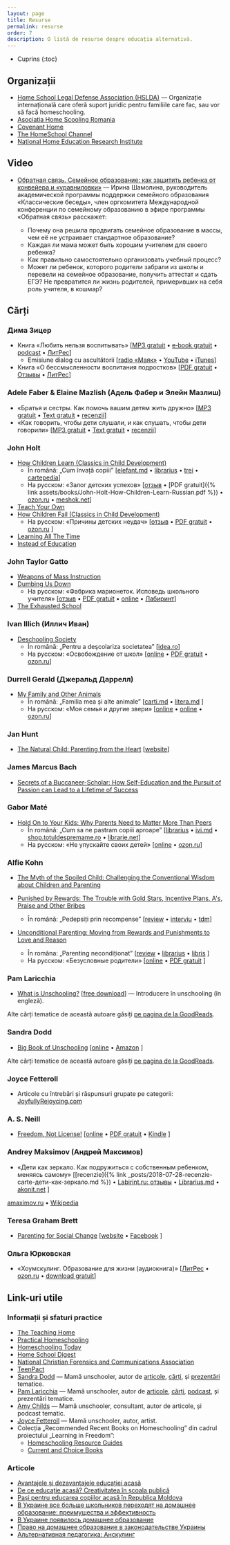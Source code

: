 ```yaml
---
layout: page
title: Resurse
permalink: resurse
order: 7
description: O listă de resurse despre educația alternativă.
---
```


* Cuprins
{:toc}

## Organizații

* [Home School Legal Defense Association (HSLDA)](http://www.hslda.org/)
— Organizație internațională care oferă suport juridic pentru familiile care
fac, sau vor să facă homeschooling.
* [Asociatia Home Scooling Romania](http://www.homeschooling.ro/)
* [Covenant Home](http://www.covenanthome.com/)
* [The HomeSchool Channel](http://homeschool.crosswalk.com/)
* [National Home Education Research Institute](http://www.nheri.org/)


## Video

* [Обратная связь. Семейное образование: как защитить ребенка от конвейера
и «уравниловки»](https://video.mirtesen.ru/videos/personal/541944) — Ирина Шамолина,
руководитель академической программы поддержки семейного образования
«Классические беседы», член оргкомитета Международной конференции по семейному
образованию в эфире программы «Обратная связь» расскажет:

  * Почему она решила продвигать семейное образование в массы, чем её не
  устраивает стандартное образование?
  * Каждая ли мама может быть хорошим учителем для своего ребенка?
  * Как правильно самостоятельно организовать учебный процесс?
  * Может ли ребенок, которого родители забрали из школы и перевели на семейное
  образование, получить аттестат и  сдать ЕГЭ?  Не превратится ли жизнь
  родителей, примеривших на себя роль учителя, в кошмар?


## Cărți

### Дима Зицер

* Книга «Любить нельзя воспитывать» \[[MP3 gratuit][1] • [e‑book gratuit][1] • [podcast][0] • [ЛитРес][2]]
  * Emisiune dialog cu ascultătorii \[[radio «Маяк»][4] • [YouTube][5] • [iTunes][6]]
* Книга «О бессмысленности воспитания подростков» \[[PDF gratuit][dz1] • [Отзывы][dz3] • [ЛитРес][dz2]]

[0]: https://radiomayak.ru/podcasts/podcast/id/2981/
[1]: https://drive.google.com/open?id=1xblB4NK7AH1oROhCWtqKGjOewyYrOArq
[2]: https://www.litres.ru/dmitriy-zicer/lubit-nelzya-vospityvat-36310012
[4]: https://radiomayak.ru/podcasts/podcast/id/2981/#podcast-theme
[5]: https://www.youtube.com/user/mayaktv/search?query=Любить+нельзя+воспитывать
[6]: https://podcasts.apple.com/ru/podcast/любить-нельзя-воспитывать/id1355803662
[dz1]: https://drive.google.com/open?id=1r996dH48CGZ6XrEcHeTD4kReTRnd4j66
[dz2]: https://www.litres.ru/dmitriy-zicer/o-bessmyslennosti-vospitaniya-podrostkov-37664775/
[dz3]: https://www.litres.ru/dmitriy-zicer/o-bessmyslennosti-vospitaniya-podrostkov-37664775/otzivi/

### Adele Faber & Elaine Mazlish (Адель Фабер и Элейн Мазлиш)

* «Братья и сестры. Как помочь вашим детям жить дружно»
  \[[MP3 gratuit][bs1] • [Text gratuit][bs4] • [recenzii][bs2]]
* «Как говорить, чтобы дети слушали, и как слушать, чтобы дети говорили»
  \[[MP3 gratuit][kg1] • [Text gratuit][kg2] • [recenzii][kg3]]

[bs1]: https://drive.google.com/drive/folders/1mz_jzAeVAVm5XOB6NBXbcEipGpVHNC7G
[bs2]: https://www.litres.ru/adel-faber/bratya-i-sestry-kak-pomoch-vashim-detyam-zhit-druzhno/otzivi/
[bs3]: https://www.litres.ru/adel-faber/bratya-i-sestry-kak-pomoch-vashim-detyam-zhit-druzhno/
[bs4]: http://loveread.ec/read_book.php?id=49168&p=1

[kg1]: https://drive.google.com/drive/folders/1RFLv5T56bT-nVVLh73SWkaof2XlBwt-j
[kg2]: http://loveread.ec/read_book.php?id=49167&p=1
[kg3]: https://www.litres.ru/adel-faber/kak-govorit-chtoby-deti-slushali-i-kak-slushat-chtoby-40497190/otzivi/

### John Holt

* [How Children Learn (Classics in Child Development)](https://www.goodreads.com/book/show/573003)
  * În română: „Cum învață copiii”
    \[[elefant.md](http://www.elefant.md/carti/carti-de-specialitate/stiinte-umaniste/psihologie/cum-invata-copiii-71127.html)
    • [librarius](http://librarius.md/ro/book/cum-invata-copiii--461353)
    • [trei](http://www.edituratrei.ro/carte/john-holt-cum-invata-copiii/2852/)
    • [cartepedia](http://www.edituratrei.ro/carte/john-holt-cum-invata-copiii/2852/)]
  * На русском: «Залог детских успехов»
    \[[отзыв](http://ps.1september.ru/article.php?ID=200205002)
    • [PDF gratuit]({% link assets/books/John-Holt-How-Children-Learn-Russian.pdf %})
    • [ozon.ru](https://www.ozon.ru/context/detail/id/2314792/)
    • [meshok.net](https://meshok.net/item/7570465)]
* [Teach Your Own](https://www.goodreads.com/book/show/573002)
* [How Children Fail (Classics in Child Development)](https://www.amazon.com/gp/product/0201484021)
  * На русском: «Причины детских неудач»
    \[[отзыв](https://www.livelib.ru/book/1000466175)
    • [PDF gratuit](http://dpir.mskh.am/sites/default/files/John-Holt-How-Children-Fail-Russian.pdf)
    • [ozon.ru](https://www.ozon.ru/context/detail/id/4778666/)
    ]
* [Learning All The Time](https://www.goodreads.com/book/show/573005)
* [Instead of Education](https://www.goodreads.com/book/show/573008)

### John Taylor Gatto

* [Weapons of Mass Instruction](https://www.goodreads.com/book/show/3429724)
* [Dumbing Us Down](https://www.goodreads.com/book/show/225850)
  * На русском: «Фабрика марионеток. Исповедь школьного учителя»
    \[[отзыв](http://www.koob.ru/gatto/dumbing_us_down)
    • [PDF gratuit](https://little.com.ua/media/files/1396022327-fabrika-marionetok.pdf)
    • [online](https://www.litmir.me/br/?b=101825)
    • [Лабиринт](https://www.labirint.ru/books/112619/)]
* [The Exhausted School](https://www.goodreads.com/book/show/1004170)

### Ivan Illich (Иллич Иван)

* [Deschooling Society](https://www.goodreads.com/book/show/223403)
  * În română: „Pentru a deşcolariza societatea”
    \[[idea.ro](http://www.idea.ro/editura/ro/pentru-a-decolariza-societatea-d171.html)]
  * На русском: «Освобождение от школ»
    \[[online](https://eusi.ru/lib/illic_osvobogdenie/index.php)
    • [PDF gratuit](https://bojidarivkov.files.wordpress.com/2012/11/illich_ivan-osvobojdenie_ot_schkol.pdf)
    • [ozon.ru](https://www.ozon.ru/context/detail/id/3478742/)]

### Durrell Gerald (Джеральд Даррелл)

* [My Family and Other Animals](https://www.goodreads.com/book/show/48132)
  * În română: „Familia mea și alte animale”
    \[[carti.md](https://www.carti.md/carti/familia-mea-si-alte-animale.html)
    • [litera.md](https://litera.md/familia-mea-si-alte-animale-384150)
    ]
  * На русском: «Моя семья и другие звери»
    \[[online](http://loveread.ec/read_book.php?id=17007&p=1)
    • [online](https://www.e-reading.club/book.php?book=18364)
    • [ozon.ru](https://www.ozon.ru/context/detail/id/4868922/)]

### Jan Hunt

* [The Natural Child: Parenting from the Heart](https://www.goodreads.com/book/show/705046)
  \[[website](http://www.naturalchild.org/)]

### James Marcus Bach

* [Secrets of a Buccaneer-Scholar: How Self-Education and the Pursuit of Passion
can Lead to a Lifetime of Success](https://www.goodreads.com/book/show/6285746)

### Gabor Maté

* [Hold On to Your Kids: Why Parents Need to Matter More Than
Peers](https://www.goodreads.com/book/show/106744)
  * În română: „Cum sa ne pastram copiii aproape”
    \[[librarius](http://librarius.md/ro/book/cum-sa-ne-pastram-copiii-aproape-529768)
    • [ivi.md](https://ivi.md/carti/cum-sa-ne-pastram-copiii-aproape-de-ce-parintii-trebuie-sa-fie-mai-importanti-decat-prietenii)
    • [shop.totuldespremame.ro](http://shop.totuldespremame.ro/produs/cum-sa-ne-pastram-copiii-aproape/)
    • [librarie.net](http://www.librarie.net/p/289760/)]
  * На русском: «Не упускайте своих детей»
    \[[online](http://readli.net/ne-upuskayte-svoih-detey/)
    • [ozon.ru](https://www.ozon.ru/context/detail/id/16446160/)]

### Alfie Kohn

* [The Myth of the Spoiled Child: Challenging the Conventional Wisdom about
Children and Parenting](https://www.goodreads.com/book/show/25489083)
* [Punished by Rewards: The Trouble with Gold Stars, Incentive Plans, A's,
Praise and Other Bribes](https://www.goodreads.com/book/show/541132)
  * În română: „Pedepsiți prin recompense”
    \[[review](http://www.totuldespremame.ro/copilul-tau/psihologie-si-comportament/pedepsit-de-recompense)
    • [interviu](http://adevarul.ro/life-style/parinti/1_571d1fa85ab6550cb84f8e46)
    • [tdm](http://shop.totuldespremame.ro/produs/pedepsiti-prin-recompense/)]


* [Unconditional Parenting: Moving from Rewards and Punishments to Love and Reason](https://www.goodreads.com/book/show/111209)
  * În româna: „Parenting necondiționat”
    \[[review](http://unica.md/mama-si-copilul/dezvoltarea-copilului/un-psiholog-desfiinteaza-mitul-temei-pentru-acasa-de-ce-temele-fac-mai-mult-rau-decat-bine/)
    • [librarius](http://librarius.md/ro/book/parenting-neconditionat-538964)
    • [libris](https://libris.md/carti/parenting-neconditionat-47106)
    ]
  * На русском: «Безусловные родители»
    \[[online](https://yadi.sk/d/TqBPzTPLGgcPD)
    • [PDF gratuit](http://metodich.ru/8192/index.html)
    ]

### Pam Laricchia

* [What is Unschooling?](https://www.goodreads.com/book/show/33295664-what-is-unschooling)
\[[free download](http://livingjoyfully.ca/what-is-unschooling/)] — Introducere
în unschooling (în engleză).

Alte cărți tematice de această autoare găsiți [pe pagina de la
GoodReads](https://www.goodreads.com/author/show/5807562.Pam_Laricchia).

### Sandra Dodd

* [Big Book of Unschooling](https://www.goodreads.com/book/show/7202546)
  \[[online](http://sandradodd.com/)
  • [Amazon](https://www.amazon.com/dp/0557181550/)
  ]

Alte cărți tematice de această autoare găsiți [pe pagina de la
GoodReads](https://www.goodreads.com/author/show/869719.Sandra_Dodd).

### Joyce Fetteroll

* Articole cu întrebări și răspunsuri grupate pe categorii: [JoyfullyRejoycing.com](https://www.joyfullyrejoycing.com)

### A. S. Neill

* [Freedom, Not License!](https://www.goodreads.com/book/show/2048282)
  \[[online](https://archive.org/details/FreedomNotLicence-A.S.Neill)
  • [PDF gratuit](https://ia800205.us.archive.org/15/items/FreedomNotLicence-A.S.Neill/freedom-neill.pdf)
  • [Kindle](https://archive.org/download/FreedomNotLicence-A.S.Neill/freedom-neill.mobi)
  ]

### Andrey Maksimov (Андрей Максимов)

* «Дети как зеркало. Как подружиться с собственным ребенком, меняясь самому»
  \[[recenzie]({% link _posts/2018-07-28-recenzie-carte-дети-как-зеркало.md %})
  • [Labirint.ru: отзывы](https://www.labirint.ru/reviews/goods/544607/)
  • [Librarius.md](http://librarius.md/ru/book/deti-kak-zerkalo-kak-podruzhitisya-s-sobstvennym-rebenkom-menyayasi-samomu-468424)
  • [akonit.net](http://akonit.net/322943-deti-kak-zerkalo.-kak-podruzhitsya-s-sobstvennim-rebenkom%2C-menyayas-samomu)
  ]

[amaximov.ru](http://amaximov.ru/)
• [Wikipedia](https://ru.wikipedia.org/wiki/Максимов,_Андрей_Маркович)

### Teresa Graham Brett

* [Parenting for Social Change](https://www.goodreads.com/book/show/10504971)
  \[[website](https://www.parentingforsocialchange.com)
  • [Facebook](https://www.facebook.com/parenting.for.social.change.book/)
  ]

### Ольга Юрковская

* «Хоумскулинг. Образование для жизни (аудиокнига)»
  \[[ЛитРес](https://www.litres.ru/olga-urkovskaya/houmskuling-obrazovanie-dlya-zhizni-28740774/)
  • [ozon.ru](https://www.ozon.ru/context/detail/id/143822253/)
  • [download gratuit](https://www.facebook.com/HomeschoolingMoldova/posts/535002020309353)]

## Link-uri utile

### Informații și sfaturi practice

* [The Teaching Home](http://www.teachinghome.com/)
* [Practical Homeschooling](http://www.home-school.com/)
* [Homeschooling Today](http://www.homeschooltoday.com/)
* [Home School Digest](http://www.homeschooldigest.com/)
* [National Christian Forensics and Communications Association](http://www.ncfca.org/)
* [TeenPact](http://www.teenpact.com/)
* [Sandra Dodd](http://sandradodd.com/) — Mamă unschooler, autor de
[articole](http://sandradodd.com/unschooling), [cărți](http://sandradodd.com/bigbook/), și
[prezentări](http://sandradodd.com/listen/) tematice.
* [Pam Laricchia](http://livingjoyfully.ca/) — Mamă unschooler, autor de
[articole](http://livingjoyfully.ca/blog/),
[cărți](https://www.goodreads.com/author/show/5807562.Pam_Laricchia),
[podcast](http://livingjoyfully.ca/podcast-2/), și prezentări tematice.
* [Amy Childs](http://amychilds.com) — Mamă unschooler, consultant, autor de
articole, și podcast tematic.
* [Joyce Fetteroll](https://www.joyfullyrejoycing.com) — Mamă unschooler, autor,
artist.
* Colecția „Recommended Recent Books on Homeschooling” din cadrul proiectului
„Learning in Freedom”:
  * [Homeschooling Resource Guides](http://learninfreedom.org/hsguides.html)
  * [Current and Choice Books](http://learninfreedom.org/recommended_books.html)

### Articole

* [Avantajele și dezavantajele educației acasă](https://moldovacrestina.md/avantajele-si-dezavantajele-educatiei-acasa/)
* [De ce educație acasă? Creativitatea în școala publică](https://moldovacrestina.md/de-ce-educatie-acasa-creativitatea-in-scoala-publica/)
* [Pași pentru educarea copiilor acasă în Republica Moldova](https://moldovacrestina.md/pasi-pentru-educarea-copiilor-acasa-in-republica-moldova/)
* [В Украине все больше школьников переходят на домашнее образование: преимущества и эффективность](https://ru.tsn.ua/ukrayina/v-ukraine-vse-bolshe-shkolnikov-perehodyat-na-domashnee-obrazovanie-preimuschestva-i-effektivnost-809543.html)
* [В Украине появилось домашнее образование](https://styler.rbc.ua/rus/zhizn/ukraine-poyavilos-domashnee-obrazovanie-1459160345.html)
* [Право на домашнее образование в законодательстве Украины](http://pravotnosheniya.info/Pravo-na-domashnee-obrazovanie-v-zakonodatelstve-Ukraini-487.html)
* [Альтернативная педагогика: Анскулинг](https://alternativepedagogy.wordpress.com/2011/05/25/unschooling/)
